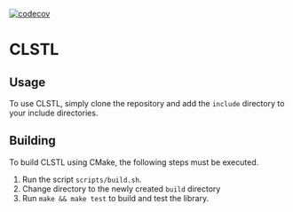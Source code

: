 [![codecov](https://codecov.io/gh/JacoMalan1/CLSTL/graph/badge.svg?token=YL43DILCY9)](https://codecov.io/gh/JacoMalan1/CLSTL)

# CLSTL

## Usage

To use CLSTL, simply clone the repository and add the `include` directory to your include directories.

## Building

To build CLSTL using CMake, the following steps must be executed.

1. Run the script `scripts/build.sh`.
2. Change directory to the newly created `build` directory
3. Run `make && make test` to build and test the library.
